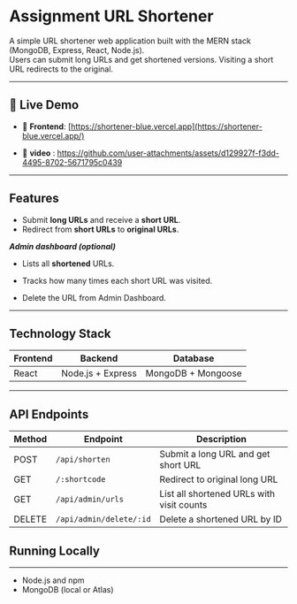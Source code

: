 # Assignment URL Shortener

A simple URL shortener web application built with the MERN stack (MongoDB, Express, React, Node.js).  
Users can submit long URLs and get shortened versions. Visiting a short URL redirects to the original.

---
## 🚀 Live Demo

- 🔗 **Frontend**: [https://shortener-blue.vercel.app](https://shortener-blue.vercel.app/)  


- 🔗 **video** : https://github.com/user-attachments/assets/d129927f-f3dd-4495-8702-5671795c0439


---


## Features

- Submit **long URLs** and receive a **short URL**.
- Redirect from **short URLs** to **original URLs**.
  
 ***Admin dashboard (optional)***
 - Lists all **shortened** URLs.
 - Tracks how many times each short URL was visited.

 - Delete the URL from Admin Dashboard.
 
---

## Technology Stack

| Frontend       | Backend               | Database          |
|----------------|-----------------------|-------------------|
| React          | Node.js + Express     | MongoDB + Mongoose|

---


## API Endpoints

| Method | Endpoint              | Description                        |
|--------|-----------------------|----------------------------------|
| POST   | `/api/shorten`        | Submit a long URL and get short URL |
| GET    | `/:shortcode`         | Redirect to original long URL      |
| GET    | `/api/admin/urls`     | List all shortened URLs with visit counts |
| DELETE | `/api/admin/delete/:id` | Delete a shortened URL by ID       |

## Running Locally

---
- Node.js and npm
- MongoDB (local or Atlas)


 
